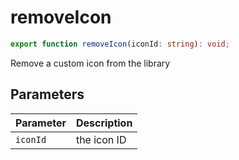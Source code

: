 <!--
 * @Author: haifeng.lu haifeng.lu@ly.com
 * @Date: 2022-12-20 10:47:28
 * @LastEditors: haifeng.lu
 * @LastEditTime: 2022-12-20 10:47:31
 * @Description: 
-->
# removeIcon

```ts
export function removeIcon(iconId: string): void;
```

Remove a custom icon from the library

## Parameters

| Parameter | Description |
|-----------|-------------|
| `iconId` | the icon ID |
